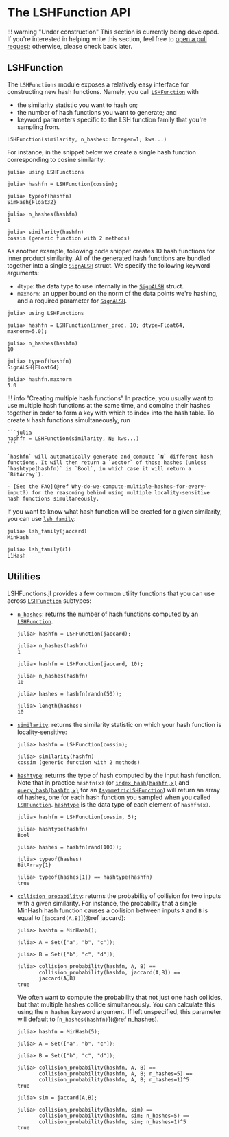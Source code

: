 # The LSHFunction API

!!! warning "Under construction"
    This section is currently being developed. If you're interested in helping write this section, feel free to [open a pull request](https://github.com/kernelmethod/LSHFunctions.jl/pulls); otherwise, please check back later.

## LSHFunction
The `LSHFunctions` module exposes a relatively easy interface for constructing new hash functions. Namely, you call [`LSHFunction`](@ref) with 

- the similarity statistic you want to hash on;
- the number of hash functions you want to generate; and
- keyword parameters specific to the LSH function family that you're sampling from.

```
LSHFunction(similarity, n_hashes::Integer=1; kws...)
```

For instance, in the snippet below we create a single hash function corresponding to cosine similarity:

```jldoctest
julia> using LSHFunctions

julia> hashfn = LSHFunction(cossim);

julia> typeof(hashfn)
SimHash{Float32}

julia> n_hashes(hashfn)
1

julia> similarity(hashfn)
cossim (generic function with 2 methods)
```

As another example, following code snippet creates 10 hash functions for inner product similarity. All of the generated hash functions are bundled together into a single [`SignALSH`](@ref) struct. We specify the following keyword arguments:

- `dtype`: the data type to use internally in the [`SignALSH`](@ref) struct.
- `maxnorm`: an upper bound on the norm of the data points we're hashing, and a required parameter for [`SignALSH`](@ref).

```jldoctest
julia> using LSHFunctions

julia> hashfn = LSHFunction(inner_prod, 10; dtype=Float64, maxnorm=5.0);

julia> n_hashes(hashfn)
10

julia> typeof(hashfn)
SignALSH{Float64}

julia> hashfn.maxnorm
5.0
```

!!! info "Creating multiple hash functions"
    In practice, you usually want to use multiple hash functions at the same time, and combine their hashes together in order to form a key with which to index into the hash table. To create `N` hash functions simultaneously, run 
    
    ```julia
    hashfn = LSHFunction(similarity, N; kws...)
    ```

    `hashfn` will automatically generate and compute `N` different hash functions. It will then return a `Vector` of those hashes (unless `hashtype(hashfn)` is `Bool`, in which case it will return a `BitArray`).

    - [See the FAQ](@ref Why-do-we-compute-multiple-hashes-for-every-input?) for the reasoning behind using multiple locality-sensitive hash functions simultaneously.

If you want to know what hash function will be created for a given similarity, you can use [`lsh_family`](@ref):

```jldoctest; setup = :(using LSHFunctions)
julia> lsh_family(jaccard)
MinHash

julia> lsh_family(ℓ1)
L1Hash
```

## Utilities
LSHFunctions.jl provides a few common utility functions that you can use across [`LSHFunction`](@ref) subtypes:

- [`n_hashes`](@ref): returns the number of hash functions computed by an [`LSHFunction`](@ref).

  ```jldoctest; setup = :(using LSHFunctions)
  julia> hashfn = LSHFunction(jaccard);

  julia> n_hashes(hashfn)
  1

  julia> hashfn = LSHFunction(jaccard, 10);

  julia> n_hashes(hashfn)
  10

  julia> hashes = hashfn(randn(50));

  julia> length(hashes)
  10
  ```

- [`similarity`](@ref): returns the similarity statistic on which your hash function is locality-sensitive:

  ```jldoctest; setup = :(using LSHFunctions)
  julia> hashfn = LSHFunction(cossim);

  julia> similarity(hashfn)
  cossim (generic function with 2 methods)
  ```

- [`hashtype`](@ref): returns the type of hash computed by the input hash function. Note that in practice `hashfn(x)` (or [`index_hash(hashfn,x)`](@ref) and [`query_hash(hashfn,x)`](@ref) for an [`AsymmetricLSHFunction`](@ref)) will return an array of hashes, one for each hash function you sampled when you called [`LSHFunction`](@ref). [`hashtype`](@ref) is the data type of each element of `hashfn(x)`.

  ```jldoctest; setup = :(using LSHFunctions)
  julia> hashfn = LSHFunction(cossim, 5);

  julia> hashtype(hashfn)
  Bool

  julia> hashes = hashfn(rand(100));

  julia> typeof(hashes)
  BitArray{1}

  julia> typeof(hashes[1]) == hashtype(hashfn)
  true
  ```

- [`collision_probability`](@ref): returns the probability of collision for two inputs with a given similarity. For instance, the probability that a single MinHash hash function causes a collision between inputs `A` and `B` is equal to [`jaccard(A,B)`](@ref jaccard):

  ```jldoctest; setup = :(using LSHFunctions)
  julia> hashfn = MinHash();

  julia> A = Set(["a", "b", "c"]);

  julia> B = Set(["b", "c", "d"]);

  julia> collision_probability(hashfn, A, B) ==
         collision_probability(hashfn, jaccard(A,B)) ==
         jaccard(A,B)
  true
  ```

  We often want to compute the probability that not just one hash collides, but that multiple hashes collide simultaneously. You can calculate this using the `n_hashes` keyword argument. If left unspecified, this parameter will default to [`n_hashes(hashfn)`](@ref n_hashes).

  ```jldoctest; setup = :(using LSHFunctions)
  julia> hashfn = MinHash(5);

  julia> A = Set(["a", "b", "c"]);

  julia> B = Set(["b", "c", "d"]);

  julia> collision_probability(hashfn, A, B) ==
         collision_probability(hashfn, A, B; n_hashes=5) ==
         collision_probability(hashfn, A, B; n_hashes=1)^5
  true

  julia> sim = jaccard(A,B);

  julia> collision_probability(hashfn, sim) ==
         collision_probability(hashfn, sim; n_hashes=5) ==
         collision_probability(hashfn, sim; n_hashes=1)^5
  true
  ```

